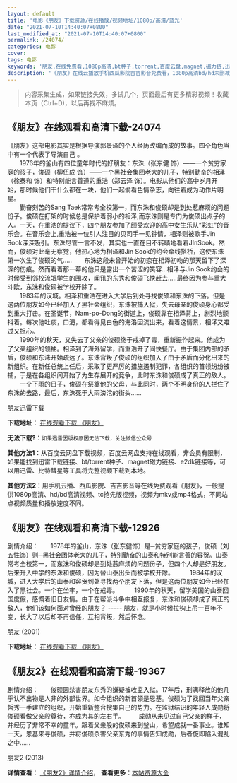 ```yaml
---
layout: default
title: '电影《朋友》下载资源/在线播放/视频地址/1080p/高清/蓝光'
date: "2021-07-10T14:40:07+0800"
last_modified_at: "2021-07-10T14:40:07+0800"
permalink: /24074/
categories: 电影
cover:
tags: 电影
keywords: '朋友,在线免费看,1080p高清,bt种子,torrent,百度云盘,magnet,磁力链,迅雷下载资源'
description: '《朋友》在线云播放手机西瓜影院吉吉影音免费看，1080p高清bd/hd未删减完整版和tc抢先枪版，mkv/mp4格式，附带bt/torrent种子、magnet/磁力链、百度云盘、网盘资源迅雷下载链接'
---
```


>内容采集生成，如果链接失效，多试几个，页面最后有更多精彩视频！收藏本页（Ctrl+D)，以后再找不麻烦。


## 《朋友》在线观看和高清下载-24074

《朋友》这部电影其实是根据导演郭景泽的个人经历改编而成的故事。四个角色当中有一个代表了导演自己 。<br />　　1976年的釜山有四位童年时代的好朋友：东洙（张东健 饰）——一个贫穷家庭的孩子，俊硕（柳伍成 饰）——一个黑社会集团老大的儿子，特别勤奋的相泽（徐泰和 饰）和特别能言善道的重浩（郑云泽 饰）。电影从他们的高中岁月开始，那时候他们干什么都在一块，他们一起偷看色情杂志，向往着成为动作片明星。<br />　　勤奋刻苦的Sang Taek常常考全校第一，而东洙和俊硕却是到处惹麻烦的问题份子。俊硕在打架的时候总是保护着弱小的相泽,而东洙则是专门为俊硕出点子的人。一天，在重浩的提议下，四个朋友参加了颇受欢迎的高中女生乐队“彩虹"的音乐会。在音乐会上,重浩被一位引人注目的贝司手一见钟情，相泽则被歌手Jin Sook深深吸引。东洙尽管一言不发，其实也一直在目不转睛地看着JInSook。然而，俊硕对此毫无察觉，他热心地为相泽和Jin Sook的约会牵线搭桥，这使东洙第一次生了俊硕的气.....　　东洙这段未曾开始的初恋在相泽初吻的那天留下了深深的伤痕。然而看着那一幕的他只是露出一个苦涩的笑容...相泽与Jin Sook约会的时候受到邻校流氓学生的围攻，闻讯的东秀和俊硕飞快赶去.....最终因为参与重大斗欧，东洙和俊硕被学校开除了。<br />　　1983年的汉城。相泽和重浩在进入大学后到处寻找俊硕和东洙的下落。但是这两位朋友如今已经加入了黑社会组织，东洙被捕入狱，失去母亲的俊硕身心都受到重大打击。在圣诞节，Nam-po-Dong的街道上，俊硕靠在相泽背上，剧烈地颤抖着。每次他吐痰，口渴，都看得见白色的海洛因流出来，看着这情景，相泽又难过又担心。<br />　　1990年的秋天，又失去了父亲的俊硕终于戒掉了毒，重新振作起来。他成为了父亲组织的领袖。相泽到了海外留学，而重浩开了间快餐厅。由于集团内部的矛盾，俊硕和东洙开始疏远了。东洙背叛了俊硕的组织加入了由于矛盾而分化出来的新组织。在新任总统上任后，采取了更严厉的措施遏制犯罪，各组织的首领纷纷被捕，于是在各组织间开始了为生存展开的竞争，此时东洙和俊硕成了真正的敌人。<br />　　一个下雨的日子，俊硕在祭奠他的父母，与此同时，两个不明身份的人拦住了东洙的去路，最后，东洙死于大雨滂沱的街头......


朋友迅雷下载

**下载地址**： [在线观看下载 《朋友》](https://www.993dy.com//vod-detail-id-15774.html) 


**无法下载?**：`如果迅雷因版权原因无法下载，关注微信公众号 `

**其他方法1**：从百度云网盘下载视频，百度云网盘支持在线观看，非会员有限制，如果能找到迅雷下载链接、bt/torrent种子、magnet磁力链接、e2dk链接等，可以用迅雷、比特彗星等工具将完整视频下载到本地。

**其他方法2**：用手机云播、西瓜影院、吉吉影音等在线免费观看《朋友》，一般提供1080p高清、hd/bd高清视频、tc抢先版视频，视频为mkv或mp4格式，不同站点视频质量和播放速度不同。


## 《朋友》在线观看和高清下载-12926

剧情介绍：　　1978年的釜山，东洙（张东健饰）是─贫穷家庭的孩子，俊硕（刘五性饰）则─黑社会团体老大的儿子，特别勤奋的山泰和特别能言善的容贺。山泰常考全校第一，而东洙和俊硕却是到处惹麻烦的问题份子，但四个人却是好朋友。后来升入中学的东洙和俊硕，因为替山泰出头而被学校开除。  　　1984年的汉城，进入大学后的山泰和容贺到处寻找两个朋友下落，但是这两位朋友如今已经加入了黑社会。一个在坐牢，一个在戒毒。  　　1990年的秋天，留学美国的山泰回国度假，感慨着旧日友情。由于在帮派斗争中相互报复，东洙和俊硕却成了真正的敌人，他们该如何面对曾经的朋友？ ----- 朋友，就是小时候拉钩上吊一百年不变，长大了以后却不再信任，互相背叛，然后怀念。


朋友 (2001)

**下载地址**： [在线观看下载 《朋友》](https://www.btbtdy.me/btdy/dy6339.html) 


## 《朋友2》在线观看和高清下载-19367

剧情介绍：　　俊硕因杀害朋友东秀的嫌疑被收监入狱。17年后，刑满释放的他几乎认不出物是人非的外部世界。如今组织的新首领是恩基。俊硕为了找回当年父亲哲秀一手建立的组织，开始重新整合搜集自己的势力。在监狱结识的年轻人成勋将俊硕看做父亲般尊待，亦成为其的左右手。 　　成勋从未见过自己父亲的样子，并经历了非常不幸的童年。跟着父亲般的俊硕来到釜山，希望成就一番事业。谁知一天，恩基来寻俊硕，并将俊硕杀害父亲东秀的事情告知成勋，后者旋即陷入混乱之中……


朋友2 (2013)

**详情查看**： [《朋友2》详情介绍](/movie/19367/)， **查看更多**：[本站资源大全](/movie/t/all/)

